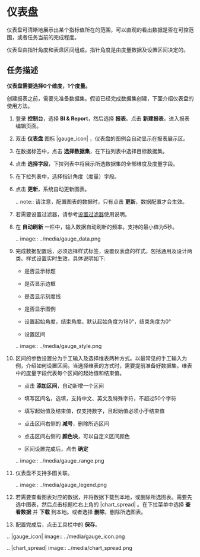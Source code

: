 # 仪表盘

仪表盘可清晰地展示出某个指标值所在的范围，可以直观的看出数据是否在可控范围，或者任务当前的完成程度。

仪表盘由指针角度和表盘区间组成。指针角度是由度量数据及设置区间决定的。

## 任务描述

**仪表盘需要选择0个维度，1个度量。**

创建报表之前，需要先准备数据集。假设已经完成数据集创建，下面介绍仪表盘的使用方法。

1. 登录 **控制台**，选择 **BI & Report**，然后选择 **报表**。点击 **新建报表**，进入报表编辑页面。

2. 双击 **仪表盘** 图标 |gauge_icon| ，仪表盘的图例会自动显示在报表展示区。

3. 在数据标签中，点击 **选择数据集**，在下拉列表中选择目标数据集。

4. 点击 **选择字段**，下拉列表中将展示所选数据集的全部维度及度量字段。

5. 在下拉列表中，选择指针角度（度量）字段。

6. 点击 **更新**，系统自动更新图表。

   .. note:: 请注意，配置图表的数据时，只有点击 **更新**，数据配置才会生效。

7. 若需要设置过滤器，请参考[设置过滤器](filter)使用说明。

8. 在 **自动刷新** 一栏中，输入数据自动刷新的频率。支持的最小值为5秒。

   .. image:: ../media/gauge_data.png

9. 完成数据配置后，必须选择样式标签，设置仪表盘的样式。包括通用及设计两类。样式设置实时生效，具体说明如下:

   - 是否显示标题

   - 是否显示边框

   - 是否显示刻度线

   - 是否显示图例

   - 设置起始角度，结束角度。默认起始角度为180°，结束角度为0°

   - 设置区间

   .. image:: ../media/gauge_style.png

10. 区间的参数设置分为手工输入及选择维表两种方式。以最常见的手工输入为例，介绍如何设置区间。当选择维表的方式时，需要提前准备好数据集，维表中的度量字段代表每个区间的起始值和结束值。

    - 点击 **添加区间**，自动新增一个区间

    - 填写区间名，选填，支持中文、英文及特殊字符，不超过50个字符

    - 填写起始值及结束值，仅支持数字，且起始值必须小于结束值

    - 点击区间右侧的 **减号**，删除所选区间

    - 点击区间右侧的 **颜色块**，可以自定义区间颜色

    - 区间设置完成后，点击 **确定**

    .. image:: ../media/gauge_range.png

11. 仪表盘不支持多图关联。

    .. image:: ../media/gauge_legend.png

12. 若需要查看图表对应的数据，并将数据下载到本地，或删除所选图表。需要先选中图表，然后点击标题栏右上角的 |chart_spread| 。在下拉菜单中选择 **查看数据** 并 **下载** 到本地。或者选择 **删除**，删除所选图表。

13. 配置完成后，点击工具栏中的 **保存**。

.. |gauge_icon| image:: ../media/gauge_icon.png

.. |chart_spread| image:: ../media/chart_spread.png

<!--end-->
